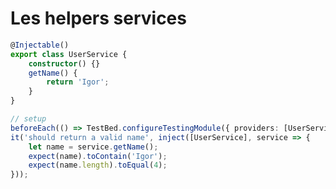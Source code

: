 <!-- .slide: class="with-code inconsolata no-title-margin" -->
# Les helpers services

```typescript
@Injectable()
export class UserService {
    constructor() {}
    getName() {
        return 'Igor';
    }
}
```

<!-- .element: class="big-code" -->

```typescript
// setup
beforeEach(() => TestBed.configureTestingModule({ providers: [UserService] }));
it('should return a valid name', inject([UserService], service => {
    let name = service.getName();
    expect(name).toContain('Igor');
    expect(name.length).toEqual(4);
}));
```

<!-- .element: class="big-code" -->
